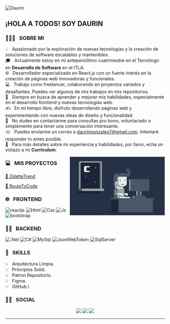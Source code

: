
<img alt="Daurin" src="https://www.canva.com/design/DAGDxn8__pU/_4Gugh9loD5XwWANVp03Dg/view#2" width='40' align="center"/><h2>¡HOLA A TODOS! SOY DAURIN</h2>

<!-- ## 👋 &nbsp;¡HOLA A TODOS! SOY DAURIN -->

### 👨🏻‍💻 &nbsp; SOBRE MI
💡 &nbsp; Apasionado por la exploración de nuevas tecnologías y la creación de soluciones de software escalables y mantenibles.\
🎓 &nbsp; Actualmente estoy en mi antepenúltimo cuatrimestre en el Tecnólogo en <strong>Desarrollo de Software</strong> en el ITLA.\
🌐 &nbsp; Desarrollador especializado en React.js con un fuerte interés en la creación de páginas web innovadoras y funcionales.\
💻 &nbsp; Trabajo como freelancer, colaborando en proyectos variados y desafiantes. Puedes ver algunos de mis trabajos en mis repositorios.\
🌱 &nbsp; Siempre en busca de aprender y mejorar mis habilidades, especialmente en el desarrollo frontend y nuevas tecnologías web.\
✍️ &nbsp; En mi tiempo libre, disfruto desarrollando páginas web y experimentando con nuevas ideas de diseño y funcionalidad.\
💬 &nbsp; No dudes en contactarme para consultas pro bono, voluntariado o simplemente para tener una conversación interesante.\
✉️ &nbsp; Puedes enviarme un correo a dauringonzales7@gmail.com. Intentaré responder lo antes posible.\
📄 &nbsp; Para más detalles sobre mi experiencia y habilidades, por favor, echa un vistazo a mi <strong>Currículum</strong>.

<img alt="Night Coding" src="https://raw.githubusercontent.com/AVS1508/AVS1508/master/assets/Night-Coding.gif" align="right"/>

### 💻 &nbsp; MIS PROYECTOS
<p>
  <a href="https://www.linkedin.com/in/dauringonzalezdeveloperweb/">
🛒 OdetteTrend
  </a>
</p>

<p>
<a href="https://www.linkedin.com/in/dauringonzalezdeveloperweb/">
📝 RouteToCode
</a>
</p>

### 🌐 &nbsp; FRONTEND
<img src="https://img.shields.io/badge/React-20232A?style=for-the-badge&logo=react&logoColor=61DAFB" alt="reactjs"></img>
<img src="https://img.shields.io/badge/HTML5-E34F26?style=for-the-badge&logo=html5&logoColor=white" alt="Html"></img>
<img src="https://img.shields.io/badge/CSS3-1572B6?style=for-the-badge&logo=css3&logoColor=white" alt="Css"></img>
<img src="https://img.shields.io/badge/JavaScript-F7DF1E?style=for-the-badge&logo=javascript&logoColor=black" alt="Js"></img>
<img src="https://img.shields.io/badge/Bootstrap-563D7C?style=for-the-badge&logo=bootstrap&logoColor=white" alt="bootstrap"></img>

### 👨‍💻 &nbsp; BACKEND
<img src="https://img.shields.io/badge/.NET-5C2D91?style=for-the-badge&logo=.net&logoColor=white" alt=".Net"></img>
<img src="https://img.shields.io/badge/C%23-239120?style=for-the-badge&logo=c-sharp&logoColor=white" alt="C#"></img>
<img src="https://img.shields.io/badge/MySQL-00000F?style=for-the-badge&logo=mysql&logoColor=white" alt="MySql"></img>
<img src="https://img.shields.io/badge/json%20web%20tokens-323330?style=for-the-badge&logo=json-web-tokens&logoColor=pink" alt="JsonWebToken"></img>
<img src="https://img.shields.io/badge/Microsoft_SQL_Server-CC2927?style=for-the-badge&logo=microsoft-sql-server&logoColor=white" alt="SqlServer"></img>

### 🚀 &nbsp; SKILLS
💡 &nbsp; Arquitectura Limpia.\
💡 &nbsp; Principios Solid.\
💡 &nbsp; Patron Repositorio.\
💡 &nbsp; Figma.\
💡 &nbsp; GitHub.\

### 🤝🏻 &nbsp; SOCIAL
<p align="center">
<a href="https://www.linkedin.com/in/dauringonzalezdeveloperweb/"><img src="https://img.shields.io/badge/LinkedIn-0077B5?style=for-the-badge&logo=linkedin&logoColor=white"/></a>
<a href="https://wa.link/bi55m8"><img src="https://img.shields.io/badge/WhatsApp-25D366?style=for-the-badge&logo=whatsapp&logoColor=white"/></a>
<a href=https://www.instagram.com/solucionesdigitales_16/"><img src="https://img.shields.io/badge/Instagram-E4405F?style=for-the-badge&logo=instagram&logoColor=white"/></a>
</p>

-----

